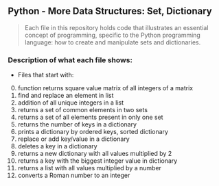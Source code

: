 ## Python - More Data Structures: Set, Dictionary
> Each file in this repository holds code that illustrates an essential concept of programming,
> specific to the Python programming language: how to create and manipulate sets and dictionaries.

### Description of what each file shows:
* Files that start with:
0. function returns square value matrix of all integers of a matrix
1. find and replace an element in list
2. addition of all unique integers in a list
3. returns a set of common elements in two sets
4. returns a set of all elements present in only one set
5. returns the number of keys in a dictionary
6. prints a dictionary by ordered keys, sorted dictionary
7. replace or add key/value in a dictionary
8. deletes a key in a dictionary
9. returns a new dictionary with all values multiplied by 2
10. returns a key with the biggest integer value in dictionary
11. returns a list with all values multiplied by a number
12. converts a Roman number to an integer


